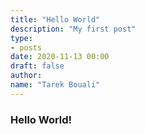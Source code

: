 ```yaml
---
title: "Hello World"
description: "My first post"
type:
- posts
date: 2020-11-13 00:00
draft: false
author:
name: "Tarek Bouali"
---
```




### Hello World!

